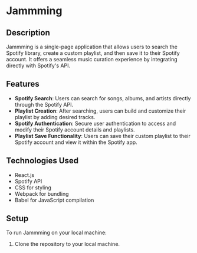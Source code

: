 # Jammming

## Description
Jammming is a single-page application that allows users to search the Spotify library, create a custom playlist, and then save it to their Spotify account. It offers a seamless music curation experience by integrating directly with Spotify's API.

## Features
- **Spotify Search**: Users can search for songs, albums, and artists directly through the Spotify API.
- **Playlist Creation**: After searching, users can build and customize their playlist by adding desired tracks.
- **Spotify Authentication**: Secure user authentication to access and modify their Spotify account details and playlists.
- **Playlist Save Functionality**: Users can save their custom playlist to their Spotify account and view it within the Spotify app.

## Technologies Used
- React.js
- Spotify API
- CSS for styling
- Webpack for bundling
- Babel for JavaScript compilation

## Setup
To run Jammming on your local machine:

1. Clone the repository to your local machine.
